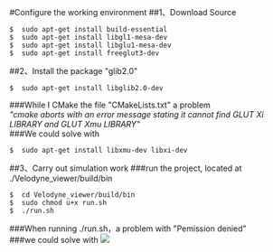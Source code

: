 #Configure the working environment
##1、Download Source
<pre><code>$  sudo apt­-get install build-­essential 
$  sudo apt­-get install libgl1­-mesa­-dev 
$  sudo apt­-get install libglu1­-mesa­-dev
$  sudo apt­-get install freeglut3­-dev</code></pre>
##2、Install the package "glib2.0"
<pre><code>$  sudo apt-get install libglib2.0-dev
</code></pre>
###While I CMake the file "CMakeLists.txt" a problem  
*"cmake aborts with an error message stating it cannot find GLUT Xi   
LIBRARY and GLUT Xmu LIBRARY"*  
###We could solve with  
<pre><code>$  sudo apt-get install libxmu-dev libxi-dev</code></pre>
##3、Carry out simulation work
###run the project, located at ./Velodyne_viewer/build/bin
<pre><code>$  cd Velodyne_viewer/build/bin
$  sudo chmod u+x run.sh
$  ./run.sh</code></pre>
###When running ./run.sh，a problem with "Pemission denied"  
###we could solve with
![](http://a1.qpic.cn/psb?/V10xhQuy3m7suY/Q.RGPa5MVLn1CGtb9A7MW4OT9aQ*0I4rxicrKvvxZQ8!/b/dGgBAAAAAAAA&bo=0QHTAQAAAAADByA!&rf=viewer_4)
